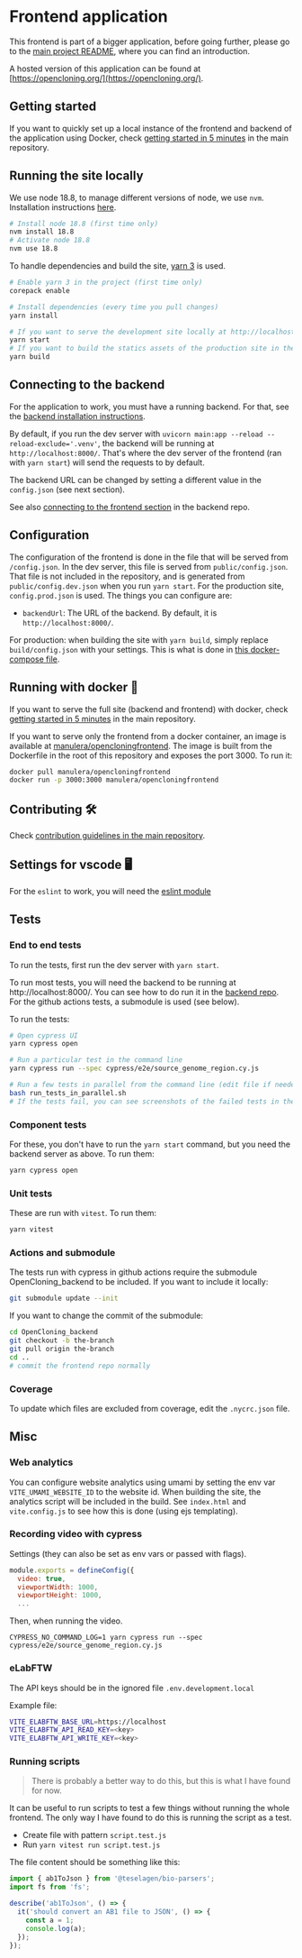 # Frontend application

This frontend is part of a bigger application, before going further, please go to the [main project README](https://github.com/manulera/OpenCloning?tab=readme-ov-file#readme), where you can find an introduction.

A hosted version of this application can be found at [https://opencloning.org/](https://opencloning.org/).

## Getting started

If you want to quickly set up a local instance of the frontend and backend of the application using Docker, check [getting started in 5 minutes](https://github.com/manulera/OpenCloning#timer_clock-getting-started-in-5-minutes) in the main repository.

## Running the site locally

We use node 18.8, to manage different versions of node, we use `nvm`. Installation instructions [here](https://github.com/nvm-sh/nvm#installing-and-updating).

```bash
# Install node 18.8 (first time only)
nvm install 18.8
# Activate node 18.8
nvm use 18.8
```

To handle dependencies and build the site, [yarn 3](https://v3.yarnpkg.com/) is used.

```bash
# Enable yarn 3 in the project (first time only)
corepack enable

# Install dependencies (every time you pull changes)
yarn install

# If you want to serve the development site locally at http://localhost:3000/
yarn start
# If you want to build the statics assets of the production site in the folder ./build
yarn build
```

## Connecting to the backend

For the application to work, you must have a running backend. For that, see the [backend installation instructions](https://github.com/manulera/OpenCloning_backend#local-installation).

By default, if you run the dev server with `uvicorn main:app --reload --reload-exclude='.venv'`, the backend will be running at `http://localhost:8000/`. That's where the dev server of the frontend (ran with `yarn start`) will send the requests to by default.

The backend URL can be changed by setting a different value in the `config.json` (see next section).

See also [connecting to the frontend section](https://github.com/manulera/OpenCloning_backend?tab=readme-ov-file#connecting-to-the-frontend) in the backend repo.

## Configuration

The configuration of the frontend is done in the file that will be served from `/config.json`. In the dev server, this file is served from `public/config.json`. That file is not included in the repository, and is generated from `public/config.dev.json` when you run `yarn start`. For the production site, `config.prod.json` is used. The things you can configure are:

* `backendUrl`: The URL of the backend. By default, it is `http://localhost:8000/`.

For production: when building the site with `yarn build`, simply replace `build/config.json` with your settings. This is what is done in [this docker-compose file](https://github.com/manulera/OpenCloning).

## Running with docker 🐳

If you want to serve the full site (backend and frontend) with docker, check [getting started in 5 minutes](https://github.com/manulera/OpenCloning#timer_clock-getting-started-in-5-minutes) in the main repository.

If you want to serve only the frontend from a docker container, an image is available at [manulera/opencloningfrontend](https://hub.docker.com/r/manulera/opencloningfrontend). The image is built from the Dockerfile in the root of this repository and exposes the port 3000. To run it:

```bash
docker pull manulera/opencloningfrontend
docker run -p 3000:3000 manulera/opencloningfrontend
```

## Contributing :hammer_and_wrench:

Check [contribution guidelines in the main repository](https://github.com/manulera/OpenCloning/blob/master/CONTRIBUTING.md).

## Settings for vscode :desktop_computer:

For the `eslint` to work, you will need the [eslint module](https://marketplace.visualstudio.com/items?itemName=dbaeumer.vscode-eslint)

## Tests

### End to end tests

To run the tests, first run the dev server with `yarn start`.

To run most tests, you will need the backend to be running at http://localhost:8000/. You can see how to do run it in the [backend repo](https://github.com/manulera/OpenCloning_backend). For the github actions tests, a submodule is used (see below).

To run the tests:

```bash
# Open cypress UI
yarn cypress open

# Run a particular test in the command line
yarn cypress run --spec cypress/e2e/source_genome_region.cy.js

# Run a few tests in parallel from the command line (edit file if needed)
bash run_tests_in_parallel.sh
# If the tests fail, you can see screenshots of the failed tests in the folder cypress/screenshots

```

### Component tests

For these, you don't have to run the `yarn start` command, but you need the backend server as above. To run them:

```bash
yarn cypress open
```

### Unit tests

These are run with `vitest`. To run them:

```bash
yarn vitest
```

### Actions and submodule

The tests run with cypress in github actions require the submodule OpenCloning_backend to be included. If you want to include it locally:

```bash
git submodule update --init
```

If you want to change the commit of the submodule:

```bash
cd OpenCloning_backend
git checkout -b the-branch
git pull origin the-branch
cd ..
# commit the frontend repo normally
```

### Coverage

To update which files are excluded from coverage, edit the `.nycrc.json` file.

## Misc

### Web analytics

You can configure website analytics using umami by setting the env var `VITE_UMAMI_WEBSITE_ID` to the website id. When building the site, the analytics script will be included in the build. See `index.html` and `vite.config.js` to see how this is done (using ejs templating).

### Recording video with cypress

Settings (they can also be set as env vars or passed with flags).

```javascript
module.exports = defineConfig({
  video: true,
  viewportWidth: 1000,
  viewportHeight: 1000,
  ...
```

Then, when running the video.
```
CYPRESS_NO_COMMAND_LOG=1 yarn cypress run --spec cypress/e2e/source_genome_region.cy.js
```

### eLabFTW

The API keys should be in the ignored file `.env.development.local`

Example file:

```bash
VITE_ELABFTW_BASE_URL=https://localhost
VITE_ELABFTW_API_READ_KEY=<key>
VITE_ELABFTW_API_WRITE_KEY=<key>
```

### Running scripts

> There is probably a better way to do this, but this is what I have found for now.

It can be useful to run scripts to test a few things without running the whole frontend. The only way I have found to do this is running the script as a test.

* Create file with pattern `script.test.js`
* Run `yarn vitest run script.test.js`

The file content should be something like this:

```javascript
import { ab1ToJson } from '@teselagen/bio-parsers';
import fs from 'fs';

describe('ab1ToJson', () => {
  it('should convert an AB1 file to JSON', () => {
    const a = 1;
    console.log(a);
  });
});
```

